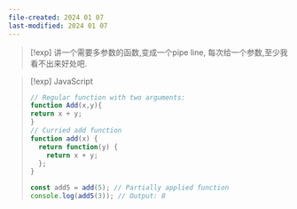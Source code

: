 ```yaml
---
file-created: 2024 01 07
last-modified: 2024 01 07
---
```



>[!exp] 
>讲一个需要多参数的函数,变成一个pipe line, 每次给一个参数,至少我看不出来好处吧. 

>[!exp] JavaScript
> ```js
> // Regular function with two arguments:
> function Add(x,y){
> return x + y;
> }
> // Curried add function
> function add(x) {
>   return function(y) {
>     return x + y;
>   };
> }
> 
> const add5 = add(5); // Partially applied function
> console.log(add5(3)); // Output: 8
> 
> ```

